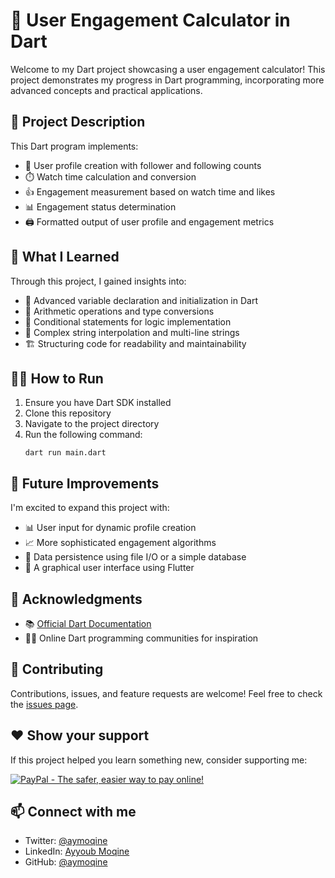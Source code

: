 # 🎯 User Engagement Calculator in Dart

Welcome to my Dart project showcasing a user engagement calculator! This project demonstrates my progress in Dart programming, incorporating more advanced concepts and practical applications.

## 🚀 Project Description

This Dart program implements:
- 👤 User profile creation with follower and following counts
- ⏱️ Watch time calculation and conversion
- 👍 Engagement measurement based on watch time and likes
- 📊 Engagement status determination
- 🖨️ Formatted output of user profile and engagement metrics

## 🧠 What I Learned

Through this project, I gained insights into:
- 🌱 Advanced variable declaration and initialization in Dart
- 🧮 Arithmetic operations and type conversions
- 🔀 Conditional statements for logic implementation
- 💬 Complex string interpolation and multi-line strings
- 🏗️ Structuring code for readability and maintainability

## 🏃‍♂️ How to Run

1. Ensure you have Dart SDK installed
2. Clone this repository
3. Navigate to the project directory
4. Run the following command:
   ```
   dart run main.dart
   ```
## 🔮 Future Improvements

I'm excited to expand this project with:
- 📊 User input for dynamic profile creation
- 📈 More sophisticated engagement algorithms
- 💾 Data persistence using file I/O or a simple database
- 📱 A graphical user interface using Flutter

## 🙏 Acknowledgments

- 📚 [Official Dart Documentation](https://dart.dev/guides)
- 🧑‍🏫 Online Dart programming communities for inspiration

## 🤝 Contributing

Contributions, issues, and feature requests are welcome! Feel free to check the [issues page](https://github.com/yourusername/your-repo-name/issues).

## ❤️ Show your support

If this project helped you learn something new, consider supporting me:

[<img src="https://www.paypalobjects.com/en_US/i/btn/btn_donateCC_LG.gif" alt="PayPal - The safer, easier way to pay online!">](https://www.paypal.com/paypalme/ayyoubmq)

## 📫 Connect with me

- Twitter: [@aymoqine](https://twitter.com/aymoqine)
- LinkedIn: [Ayyoub Moqine](https://linkedin.com/in/aymoqine)
- GitHub: [@aymoqine](https://github.com/aymoqine)

